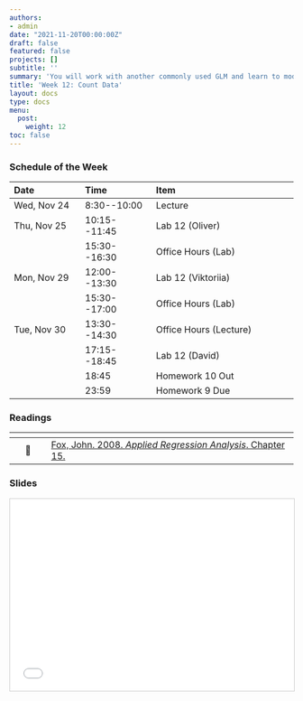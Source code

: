 ```yaml
---
authors:
- admin
date: "2021-11-20T00:00:00Z"
draft: false
featured: false
projects: []
subtitle: ''
summary: 'You will work with another commonly used GLM and learn to model discrete positive data.'
title: 'Week 12: Count Data'
layout: docs
type: docs
menu:
  post:
    weight: 12
toc: false
---
```




### Schedule of the Week 

| <div style="width:110px;text-align:left">Date</div> | <div style="width:110px;text-align:left">Time</div> | <div style="width:240px;text-align:left">Item</div> | <div style="width:110px;text-align:left">Room</div> |<div style="width:110px;text-align:center">Material</div> |
|:------------|:-------------|:-------------------|:------------|:----:|
| Wed, Nov 24 | 8:30--10:00  | Lecture            | A5, 6 B144  | [<i class="far fa-file-pdf fa-lg"></i>](QM_lecture12_handout.pdf) |
| Thu, Nov 25 | 10:15--11:45 | Lab 12 (Oliver)                  | A5, 6 C-108 |    [<i class="fab fa-github fa-lg"></i>](https://github.com/uni-mannheim-qm-2021/week12_count)  [<i class="fas fa-external-link-alt fa-lg"></i>](https://qm-lab12.netlify.app/) |
|             | 15:30--16:30 | Office Hours (Lab)   | [Online](https://uni-mannheim.zoom.us/j/62493789522?pwd=M0EwaWg4Mm5xbWtTRHVLOUdteXFjdz09) |  
| Mon, Nov 29 | 12:00--13:30 | Lab 12 (Viktoriia)           | A5, 6 C-108 |        [<i class="fab fa-github fa-lg"></i>](https://github.com/uni-mannheim-qm-2021/week12_count)  [<i class="fas fa-external-link-alt fa-lg"></i>](https://qm-lab12.netlify.app/)      |
|             | 15:30--17:00 | Office Hours (Lab)           | [Online](https://uni-mannheim.zoom.us/j/62493789522?pwd=M0EwaWg4Mm5xbWtTRHVLOUdteXFjdz09) |  
| Tue, Nov 30 | 13:30--14:30 | Office Hours (Lecture)       | [Online](https://uni-mannheim.zoom.us/j/68595945348?pwd=TWtzOGdORXhMV1Q5YUZTUWVrejdwZz09) |             |
|             | 17:15--18:45 | Lab 12 (David) | Online |       [<i class="fab fa-github fa-lg"></i>](https://github.com/uni-mannheim-qm-2021/week12_count)   [<i class="fas fa-external-link-alt fa-lg"></i>](https://qm-lab12.netlify.app/)    |
|             | 18:45        | Homework 10 Out                 | via Github |     [<i class="fab fa-github fa-lg"></i>](https://github.com/uni-mannheim-qm-2021?q=hw10)  |
|             | 23:59        | Homework 9 Due                 | via Github |     [<i class="fab fa-github fa-lg"></i>](https://github.com/uni-mannheim-qm-2021?q=hw09)  |


### Readings


| <div style="width:50px"></div>  | <div style="width:420px"></div>  |  <div style="width:200px"></div> |
|:---:|:---|:---:|
| :page_facing_up: | [Fox, John. 2008. *Applied Regression Analysis*. Chapter 15.](https://ilias.uni-mannheim.de/goto.php?target=file_1172329_download&client_id=ILIAS) | **Required** |


### Slides

<iframe src="QM_lecture12_handout.pdf#toolbar=0" frameborder="0" marginwidth="0" marginheight="0"  style="border:1px solid #CCC; border-width:1px; margin-bottom:5px; max-width: 100%;" allowfullscreen width="604.8" height="339.84">


